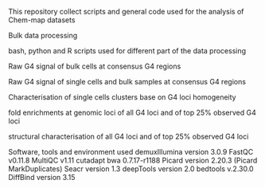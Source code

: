 This repository collect scripts and general code used for the analysis of Chem-map datasets

Bulk data processing

bash, python and R scripts used for different part of the data processing

Raw G4 signal of bulk cells at consensus G4 regions

Raw G4 signal of single cells and bulk samples at consensus G4 regions

Characterisation of single cells clusters base on G4 loci homogeneity

fold enrichments at genomic loci of all G4 loci and of top 25% observed G4 loci

structural characterisation of all G4 loci and of top 25% observed G4 loci

Software, tools and environment used
demuxIllumina version 3.0.9
FastQC v0.11.8
MultiQC v1.11
cutadapt
bwa 0.7.17-r1188
Picard version 2.20.3 (Picard MarkDuplicates)
Seacr version 1.3
deepTools version 2.0
bedtools v.2.30.0
DiffBind version 3.15
